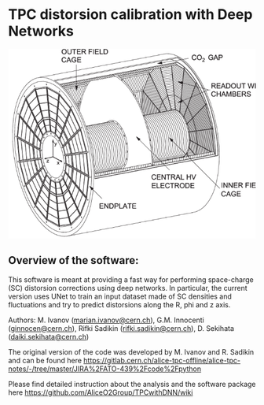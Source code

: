 # TPC distorsion calibration with Deep Networks

![TPC detector](figures/TPC.png)

## Overview of the software:
This software is meant at providing a fast way for performing space-charge (SC) distorsion corrections using deep networks. In particular, the current version uses UNet to train an input dataset made of SC densities and fluctuations and try to predict distorsions along the R, phi and z axis. 

Authors: M. Ivanov (marian.ivanov@cern.ch), G.M. Innocenti (ginnocen@cern.ch), Rifki Sadikin (rifki.sadikin@cern.ch), D. Sekihata (daiki.sekihata@cern.ch)

The original version of the code was developed by M. Ivanov and R. Sadikin and can be found here https://gitlab.cern.ch/alice-tpc-offline/alice-tpc-notes/-/tree/master/JIRA%2FATO-439%2Fcode%2Fpython

Please find detailed instruction about the analysis and the software package here https://github.com/AliceO2Group/TPCwithDNN/wiki
